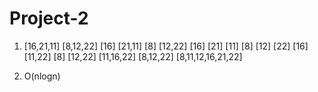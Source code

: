 # Project-2
1. [16,21,11]  [8,12,22]
   [16] [21,11]  [8] [12,22]
   [16] [21] [11]  [8] [12] [22]
   [16] [11,22]  [8] [12,22]
   [11,16,22]  [8,12,22]
   [8,11,12,16,21,22]
   
 2. O(nlogn)

